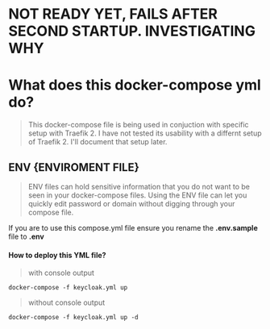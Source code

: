 # NOT READY YET, FAILS AFTER SECOND STARTUP. INVESTIGATING WHY

# What does this docker-compose yml do?
> This docker-compose file is being used in conjuction with specific setup with Traefik 2. I have not tested its usability with a differnt setup of Traefik 2. I'll document that setup later.

## ENV {ENVIROMENT FILE}
> ENV files can hold sensitive information that you do not want to be seen in your docker-compose files.
> Using the ENV file can let you quickly edit password or domain without digging through your compose file.

If you are to use this compose.yml file ensure you rename the **.env.sample** file to **.env**

#### How to deploy this YML file?
>with console output

```docker-compose -f keycloak.yml up``` 

>without console output

```docker-compose -f keycloak.yml up -d``` 



